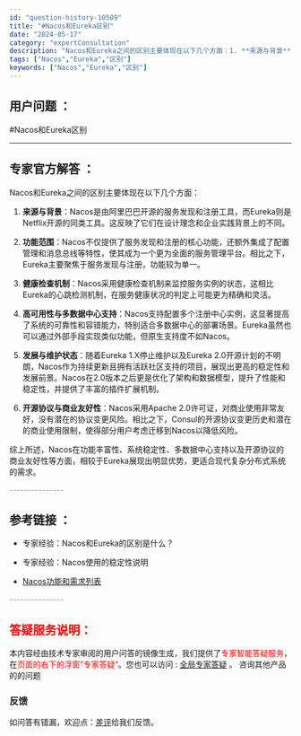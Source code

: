 ```yaml
---
id: "question-history-10509"
title: "#Nacos和Eureka区别"
date: "2024-05-17"
category: "expertConsultation"
description: "Nacos和Eureka之间的区别主要体现在以下几个方面：1. **来源与背景**：Nacos是由阿里巴巴开源的服务发现和注册工具，而Eureka则是Netflix开源的同类工具。这反映了它们在设计理念和企业实践背景上的不同。2. **功能范围**：Nacos不仅提供了服务发现和注册的核心功能，还额"
tags: ["Nacos","Eureka","区别"]
keywords: ["Nacos","Eureka","区别"]
---
```


## 用户问题 ： 
 #Nacos和Eureka区别  

---------------
## 专家官方解答 ：

Nacos和Eureka之间的区别主要体现在以下几个方面：

1. **来源与背景**：Nacos是由阿里巴巴开源的服务发现和注册工具，而Eureka则是Netflix开源的同类工具。这反映了它们在设计理念和企业实践背景上的不同。

2. **功能范围**：Nacos不仅提供了服务发现和注册的核心功能，还额外集成了配置管理和消息总线等特性，使其成为一个更为全面的服务管理平台。相比之下，Eureka主要聚焦于服务发现与注册，功能较为单一。

3. **健康检查机制**：Nacos采用健康检查机制来监控服务实例的状态，这相比Eureka的心跳检测机制，在服务健康状况的判定上可能更为精确和灵活。

4. **高可用性与多数据中心支持**：Nacos支持配置多个注册中心实例，这显著提高了系统的可靠性和容错能力，特别适合多数据中心的部署场景。Eureka虽然也可以通过外部手段实现类似功能，但原生支持度不如Nacos。

5. **发展与维护状态**：随着Eureka 1.X停止维护以及Eureka 2.0开源计划的不明朗，Nacos作为持续更新且拥有活跃社区支持的项目，展现出更高的稳定性和发展前景。Nacos在2.0版本之后更是优化了架构和数据模型，提升了性能和稳定性，并提供了丰富的插件扩展机制。

6. **开源协议与商业友好性**：Nacos采用Apache 2.0许可证，对商业使用非常友好，没有潜在的协议变更风险。相比之下，Consul的开源协议变更历史和潜在的商业使用限制，使得部分用户考虑迁移到Nacos以降低风险。

综上所述，Nacos在功能丰富性、系统稳定性、多数据中心支持以及开源协议的商业友好性等方面，相较于Eureka展现出明显优势，更适合现代复杂分布式系统的需求。


<font color="#949494">---------------</font> 


## 参考链接 ：

* 专家经验：Nacos和Eureka的区别是什么？ 
 
 * 专家经验：Nacos使用的稳定性说明 
 
 * [Nacos功能和需求列表](https://nacos.io/docs/latest/archive/feature-list)


 <font color="#949494">---------------</font> 
 


## <font color="#FF0000">答疑服务说明：</font> 

本内容经由技术专家审阅的用户问答的镜像生成，我们提供了<font color="#FF0000">专家智能答疑服务</font>，在<font color="#FF0000">页面的右下的浮窗”专家答疑“</font>。您也可以访问 : [全局专家答疑](https://answer.opensource.alibaba.com/docs/intro) 。 咨询其他产品的的问题

### 反馈
如问答有错漏，欢迎点：[差评](https://ai.nacos.io/user/feedbackByEnhancerGradePOJOID?enhancerGradePOJOId=13706)给我们反馈。
